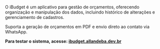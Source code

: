 O iBudget é um aplicativo para gestão de orçamentos, oferecendo organização e manipulação dos dados, incluindo histórico de alterações e gerenciamento de cadastros.

Suporta a geração de orçamentos em PDF e envio direto ao contato via WhatsApp.

**Para testar o sistema, acesse: [ibudget.allandeba.dev.br](https://ibudget.allandeba.dev.br)** 

